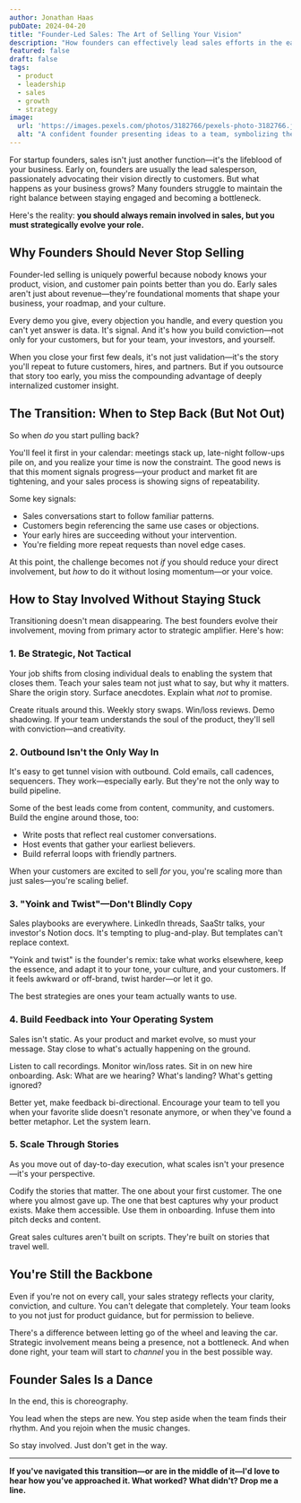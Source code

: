 ```yaml
---
author: Jonathan Haas
pubDate: 2024-04-20
title: "Founder-Led Sales: The Art of Selling Your Vision"
description: "How founders can effectively lead sales efforts in the early stages of their startup"
featured: false
draft: false
tags:
  - product
  - leadership
  - sales
  - growth
  - strategy
image:
  url: 'https://images.pexels.com/photos/3182766/pexels-photo-3182766.jpeg?auto=compress&cs=tinysrgb&w=1260&h=750&dpr=2'
  alt: "A confident founder presenting ideas to a team, symbolizing the ongoing involvement in strategic sales initiatives"
---
```


For startup founders, sales isn't just another function—it's the lifeblood of your business. Early on, founders are usually the lead salesperson, passionately advocating their vision directly to customers. But what happens as your business grows? Many founders struggle to maintain the right balance between staying engaged and becoming a bottleneck.

Here's the reality: **you should always remain involved in sales, but you must strategically evolve your role.**

## Why Founders Should Never Stop Selling

Founder-led selling is uniquely powerful because nobody knows your product, vision, and customer pain points better than you do. Early sales aren't just about revenue—they're foundational moments that shape your business, your roadmap, and your culture.

Every demo you give, every objection you handle, and every question you can't yet answer is data. It's signal. And it's how you build conviction—not only for your customers, but for your team, your investors, and yourself.

When you close your first few deals, it's not just validation—it's the story you'll repeat to future customers, hires, and partners. But if you outsource that story too early, you miss the compounding advantage of deeply internalized customer insight.

## The Transition: When to Step Back (But Not Out)

So when *do* you start pulling back?

You'll feel it first in your calendar: meetings stack up, late-night follow-ups pile on, and you realize your time is now the constraint. The good news is that this moment signals progress—your product and market fit are tightening, and your sales process is showing signs of repeatability.

Some key signals:

- Sales conversations start to follow familiar patterns.
- Customers begin referencing the same use cases or objections.
- Your early hires are succeeding without your intervention.
- You're fielding more repeat requests than novel edge cases.

At this point, the challenge becomes not *if* you should reduce your direct involvement, but *how* to do it without losing momentum—or your voice.

## How to Stay Involved Without Staying Stuck

Transitioning doesn't mean disappearing. The best founders evolve their involvement, moving from primary actor to strategic amplifier. Here's how:

### 1. Be Strategic, Not Tactical

Your job shifts from closing individual deals to enabling the system that closes them. Teach your sales team not just what to say, but why it matters. Share the origin story. Surface anecdotes. Explain what *not* to promise.

Create rituals around this. Weekly story swaps. Win/loss reviews. Demo shadowing. If your team understands the soul of the product, they'll sell with conviction—and creativity.

### 2. Outbound Isn't the Only Way In

It's easy to get tunnel vision with outbound. Cold emails, call cadences, sequencers. They work—especially early. But they're not the only way to build pipeline.

Some of the best leads come from content, community, and customers. Build the engine around those, too:

- Write posts that reflect real customer conversations.
- Host events that gather your earliest believers.
- Build referral loops with friendly partners.

When your customers are excited to sell *for* you, you're scaling more than just sales—you're scaling belief.

### 3. "Yoink and Twist"—Don't Blindly Copy

Sales playbooks are everywhere. LinkedIn threads, SaaStr talks, your investor's Notion docs. It's tempting to plug-and-play. But templates can't replace context.

"Yoink and twist" is the founder's remix: take what works elsewhere, keep the essence, and adapt it to your tone, your culture, and your customers. If it feels awkward or off-brand, twist harder—or let it go.

The best strategies are ones your team actually wants to use.

### 4. Build Feedback into Your Operating System

Sales isn't static. As your product and market evolve, so must your message. Stay close to what's actually happening on the ground.

Listen to call recordings. Monitor win/loss rates. Sit in on new hire onboarding. Ask: What are we hearing? What's landing? What's getting ignored?

Better yet, make feedback bi-directional. Encourage your team to tell you when your favorite slide doesn't resonate anymore, or when they've found a better metaphor. Let the system learn.

### 5. Scale Through Stories

As you move out of day-to-day execution, what scales isn't your presence—it's your perspective.

Codify the stories that matter. The one about your first customer. The one where you almost gave up. The one that best captures why your product exists. Make them accessible. Use them in onboarding. Infuse them into pitch decks and content.

Great sales cultures aren't built on scripts. They're built on stories that travel well.

## You're Still the Backbone

Even if you're not on every call, your sales strategy reflects your clarity, conviction, and culture. You can't delegate that completely. Your team looks to you not just for product guidance, but for permission to believe.

There's a difference between letting go of the wheel and leaving the car. Strategic involvement means being a presence, not a bottleneck. And when done right, your team will start to *channel* you in the best possible way.

## Founder Sales Is a Dance

In the end, this is choreography.

You lead when the steps are new. You step aside when the team finds their rhythm. And you rejoin when the music changes.

So stay involved. Just don't get in the way.

---

**If you've navigated this transition—or are in the middle of it—I'd love to hear how you've approached it. What worked? What didn't? Drop me a line.**
